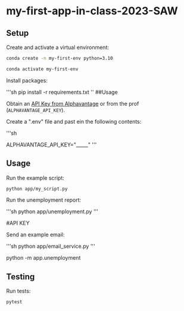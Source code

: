 
# my-first-app-in-class-2023-SAW

## Setup

Create and activate a virtual environment:
```sh
conda create -n my-first-env python=3.10

conda activate my-first-env
```

Install packages:

'''sh
pip install -r requirements.txt
''
##Usage


Obtain an [API Key from Alphavantage](https://www.alphavantage.co/support/#api-key) or from the prof (`ALPHAVANTAGE_API_KEY`).

Create a ".env" file and past ein the following contents:

'''sh

ALPHAVANTAGE_API_KEY="_____"
'''
## Usage

Run the example script:

```sh
python app/my_script.py
```

Run the unemployment report:

'''sh
python app/unemployment.py
'''

#API KEY


Send an example email:

'''sh
python app/email_service.py
'''


python -m app.unemployment

## Testing

Run tests:

```sh
pytest
```